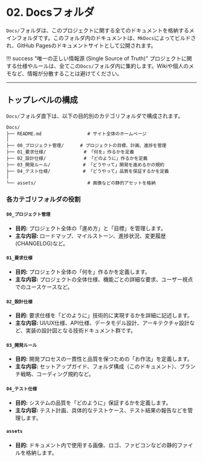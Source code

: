 # 02. Docsフォルダ

`Docs/`フォルダは、このプロジェクトに関する全てのドキュメントを格納するメインフォルダです。このフォルダ内のドキュメントは、`MkDocs`によってビルドされ、GitHub
Pagesのドキュメントサイトとして公開されます。

!!! success "唯一の正しい情報源 (Single Source of Truth)"
プロジェクトに関する仕様やルールは、全てこの`Docs/`フォルダ内に集約します。Wikiや個人のメモなど、情報が分散することは避けてください。

---

## トップレベルの構成

`Docs/`フォルダ直下は、以下の目的別のカテゴリフォルダで構成されます。

```text
Docs/
├── README.md                 # サイト全体のホームページ
│
├── 00_プロジェクト管理/      # プロジェクトの目標、計画、進捗を管理
├── 01_要求仕様/              # 「何を」作るかを定義
├── 02_設計仕様/              # 「どのように」作るかを定義
├── 03_開発ルール/            # 「どうやって」開発を進めるかの規約
├── 04_テスト仕様/            # 「どうやって」品質を保証するかを定義
│
└── assets/                   # 画像などの静的アセットを格納
```

### 各カテゴリフォルダの役割

#### `00_プロジェクト管理`

- **目的:** プロジェクト全体の「進め方」と「目標」を管理します。
- **主な内容:**
  ロードマップ、マイルストーン、進捗状況、変更履歴(CHANGELOG)など。

#### `01_要求仕様`

- **目的:** プロジェクト全体の「何を」作るかを定義します。
- **主な内容:**
  プロジェクトの全体仕様、機能ごとの詳細な要求、ユーザー視点でのユースケースなど。

#### `02_設計仕様`

- **目的:** 要求仕様を「どのように」技術的に実現するかを詳細に記述します。
- **主な内容:**
  UI/UX仕様、API仕様、データモデル設計、アーキテクチャ設計など、実装の設計図となる技術ドキュメント群です。

#### `03_開発ルール`

- **目的:** 開発プロセスの一貫性と品質を保つための「お作法」を定義します。
- **主な内容:**
  セットアップガイド、フォルダ構成（このドキュメント）、ブランチ戦略、コーディング規約など。

#### `04_テスト仕様`

- **目的:** システムの品質を「どのように」保証するかを定義します。
- **主な内容:**
  テスト計画、具体的なテストケース、テスト結果の報告などを管理します。

#### `assets`

- **目的:**
  ドキュメント内で使用する画像、ロゴ、ファビコンなどの静的ファイルを格納します。
